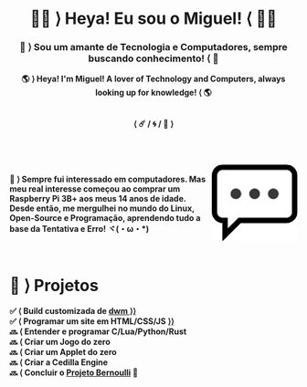 <h1 align="center"> <b> 🐱‍💻 ⟩ Heya! Eu sou o Miguel! ⟨ 🐱‍💻 </b><br><h3 align="center"> 👾 ⟩ Sou um amante de Tecnologia e Computadores, sempre buscando conhecimento! ⟨ 👾</h3></h1>
<p align="center"> <b> 🌎 ⟩ Heya! I'm Miguel! A lover of Technology and Computers, always looking up for knowledge! ⟨ 🌎</h3></h1>
<br>
<br>
<p align="center"> ⟨ ☄️ / 🌀 / 📮 ⟩<br>
<br>
<h1></h1>
<img align="right" width="150px" src="./logpens.png">
<p align="left"><br>
💬 ⟩  Sempre fui interessado em computadores. Mas meu real interesse começou ao comprar um<br>Raspberry Pi 3B+ aos meus 14 anos de idade. Desde então, me mergulhei no mundo do Linux,<br>Open-Source e Programação, aprendendo tudo a base da Tentativa e Erro! ヾ(・ω・*)<br>
<br>
<br>
<h1 align="left"> 📁 ⟩ Projetos </h1>
✅ ⟨ Build customizada de <a href="https://www.youtube.com/watch?v=iik25wqIuFo">dwm ⟩⟩</a><br>
✅ ⟨ Programar um site em HTML/CSS/JS <a href="https://semicollon-estudios.neocities.org/">⟩⟩</a><br>
🔜 ⟨ Entender e programar C/Lua/Python/Rust<br>
🔜 ⟨ Criar um Jogo do zero<br>
🔜 ⟨ Criar um Applet do zero<br>
🔜 ⟨ Criar a Cedilla Engine<br>
🔜 ⟨ Concluir o <a href="https://twitter.com/Semicollon_BR">Projeto Bernoulli</a> 👀

